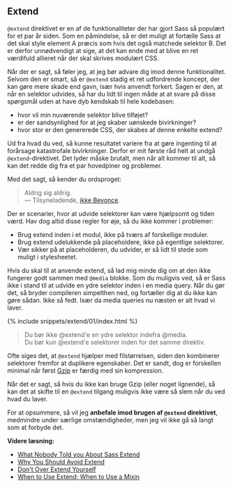 
## Extend

`@extend` direktivet er en af de funktionaliteter der har gjort Sass så populært for et par år siden. Som en påmindelse, så er det muligt at fortælle Sass at det skal style element A præcis som hvis det også matchede selektor B. Det er derfor unnødvendigt at sige, at det kan ende med at blive en ret værdifuld allieret når der skal skrives modulært CSS.

Når der er sagt, så føler jeg, at jeg bør advare dig imod denne funktionalitet. Selvom den er smart, så er `@extend` stadig et ret udfordrende koncept, der kan gøre mere skade end gavn, især hvis anvendt forkert. Sagen er den, at når en selektor udvides, så har du lidt til ingen måde at at svare på disse spørgsmål uden at have dyb kendskab til hele kodebasen:

* hvor vil min nuværende selektor blive tilføjet?
* er der sandsynlighed for at jeg skaber uønskede bivirkninger?
* hvor stor er den genererede CSS, der skabes af denne enkelte extend?

Ud fra hvad du ved, så kunne resultatet variere fra at gøre ingenting til at forårsage katastrofale bivirkninger. Derfor er mit første råd helt at undgå `@extend`-direktivet. Det lyder måske brutalt, men når alt kommer til alt, så kan det redde dig fra et par hovedpiner og problemer.

Med det sagt, så kender du ordsproget:

> Aldrig sig aldrig.<br>
> &mdash; Tilsyneladende, [ikke Beyonce](https://github.com/KittyGiraudel/sass-guidelines/issues/31#issuecomment-69112419).

Der er scenarier, hvor at udvide selektorer kan være hjælpsomt og tiden værd. Hav dog altid disse regler for øje, så du ikke kommer i problemer:

* Brug extend inden i et modul, ikke på tværs af forskellige moduler.
* Brug extend udelukkende på placeholdere, ikke på egentlige selektorer.
* Vær sikker på at placeholderen, du udvider, er så lidt til stede som muligt i stylesheetet.

Hvis du skal til at anvende extend, så lad mig minde dig om at den ikke fungerer godt sammen med `@media` blokke. Som du muligvis ved, så er Sass ikke i stand til at udvide en ydre selektor inden i en media query. Når du gør det, så bryder compileren simpelthen ned, og fortæller dig at du ikke kan gøre sådan. Ikke så fedt. Især da media queries nu næsten er alt hvad vi laver.

{% include snippets/extend/01/index.html %}

> Du bør ikke @extend'e en ydre selektor indefra @media.<br>
> Du bør kun @extend'e selektorer inden for det samme direktiv.

<div class="note">
  <p>Ofte siges det, at <code>@extend</code> hjælper med filstørrelsen, siden den kombinerer selektorer fremfor at duplikere egenskaber. Det er sandt, dog er forskellen minimal når først <a href="https://en.wikipedia.org/wiki/Gzip">Gzip</a> er færdig med sin kompression.</p>
  <p>Når det er sagt, så hvis du ikke kan bruge Gzip (eller noget lignende), så kan det at skifte til en <code>@extend</code> tilgang muligvis ikke være så slem når du ved hvad du laver.</p>
</div>

For at opsummere, så vil jeg **anbefale imod brugen af `@extend` direktivet**, medmindre under særlige omstændigheder, men jeg vil ikke gå så langt som at forbyde det.

**Videre læsning:**

* [What Nobody Told you About Sass Extend](https://www.sitepoint.com/sass-extend-nobody-told-you/)
* [Why You Should Avoid Extend](https://www.sitepoint.com/avoid-sass-extend/)
* [Don't Over Extend Yourself](https://pressupinc.com/blog/2014/11/dont-overextend-yourself-in-sass/)
* [When to Use Extend; When to Use a Mixin](https://csswizardry.com/2014/11/when-to-use-extend-when-to-use-a-mixin/)
